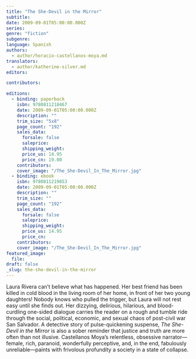 ```yaml
---
title: "The She-Devil in the Mirror"
subtitle:
date: 2009-09-01T05:00:00.000Z
series:
genre: "fiction"
subgenre:
language: Spanish
authors:
  - author/horacio-castellanos-moya.md
translators:
  - author/katherine-silver.md
editors:

contributors:

editions:
  - binding: paperback
    isbn: 9780811218467
    date: 2009-09-01T05:00:00.000Z
    description: ""
    trim_size: "5x8"
    page_count: "192"
    sales_data:
      forsale: false
      saleprice:
      shipping_weight:
      price_us: 14.95
      price_cn: 19.00
    contributors:
    cover_image: "/The_She-Devil_In_The_Mirror.jpg"
  - binding: ebook
    isbn: 9780811219853
    date: 2009-09-01T05:00:00.000Z
    description: ""
    trim_size: ""
    page_count: "192"
    sales_data:
      forsale: false
      saleprice:
      shipping_weight:
      price_us: 14.95
      price_cn:
    contributors:
    cover_image: "/The_She-Devil_In_The_Mirror.jpg"
featured_image:
  file:
draft: false
_slug: the-she-devil-in-the-mirror
---
```


Laura Rivera can’t believe what has happened. Her best friend has been killed in cold blood in the living room of her home, in front of her two young daughters! Nobody knows who pulled the trigger, but Laura will not rest easy until she finds out. Her dizzying, delirious, hilarious, and blood-curdling one-sided dialogue carries the reader on a rough and tumble ride through the social, political, economic, and sexual chaos of post-civil war San Salvador. A detective story of pulse-quickening suspense, _The She-Devil in the Mirror_ is also a sober reminder that justice and truth are more often than not illusive. Castellanos Moya’s relentless, obsessive narrator—female, rich, paranoid, wonderfully perceptive, and, in the end, fabulously unreliable—paints with frivolous profundity a society in a state of collapse. 

